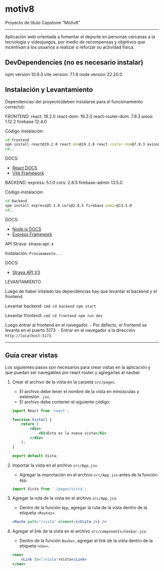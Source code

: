 # motiv8
Proyecto de título Capstone "Motiv8"

---

Aplicación web orientada a fomentar el deporte en personas cercanas a la tecnología y videojuegos, por medio de recompensas y objetivos que incentivan a los usuarios a realizar o reforzar su actividad física. 

## DevDependencies (no es necesario instalar)

npm version 10.9.3
vite version: 7.1.8
node version 22.20.0

## Instalación y Levantamiento

Dependencias del proyecto(deben instalarse para el funcionamiento correcto):

FRONTEND:
    react: 19.2.0
    react-dom: 19.2.0
    react-router-dom: 7.9.3
    axios: 1.12.2
    firebase 12.4.0

Código instalación:

```cmd
cd frontend
npm install react@19.2.0 react-dom@19.2.0 react-router-dom@7.9.3 axios@1.12.2 firebase@12.4.0
cd..
```

DOCS:
 - [React DOCS](https://es.react.dev/learn)
 - [Vite Framework](https://vite.dev/guide/)


BACKEND:
    express: 5.1.0
    cors: 2.8.5
    firebase-admin 13.5.0

Código instalación:

```cmd
cd backend
npm install express@5.1.0 cors@2.8.5 firebase-admin@13.5.0
cd..
```

DOCS:
 - [Node.js DOCS](https://nodejs.org/es/)
 - [Express Framework](https://expressjs.com/es/)


API Strava:
    strava-api: x

Instalación:
    ```
    Próximamente...
    ```

DOCS:
 - [Strava API V3](https://developers.strava.com/docs/reference/)


LEVANTAMIENTO

Luego de haber intalado las dependencias hay que levantar el backend y el frontend.

Levantar backend:
    ```cmd
    cd backend
    npm start
    ```

Levantar frontend:
    ```cmd
    cd frontend
    npm run dev
    ```

Luego entrar al frontend en el navegador.
    - Por defecto, el frontend se levanta en el puerto 5173.
    - Entrar en el navegador a la dirección `http://localhost:5173`.

 ---


## Guía crear vistas

Los siguientes pasos son necesarios para crear vistas en la aplicación y que puedan ser navegables por react router y agregarlas al navbar.

1. Crear el archivo de la vista en la carpeta `src/pages`.
    - El archivo debe tener el nombre de la vista en minúsculas y extensión `.jsx`.
    - El archivo debe contener el siguiente código:
    ```jsx
    import React from 'react';

    function Vista() {
        return (
            <div>
                <h1>Esta es la nueva vista</h1>
            </div>
        );
    }

    export default Vista;
    ```

2. Importar la vista en el archivo `src/App.jsx`.
    - Agregar la importación en el archivo `src/App.jsx` antes de la función `App`.
    ```jsx
    import Vista from './pages/vista';
    ```

3. Agregar la ruta de la vista en el archivo `src/App.jsx`.
    - Dentro de la función `App`, agregar la ruta de la vista dentro de la etiqueta `<Routes>`.
    ```jsx
    <Route path="/vista" element={<Vista />} />
    ```

4. Agregar el link de la vista en el archivo `src/components/navbar.jsx`.
    - Dentro de la función `Navbar`, agregar el link de la vista dentro de la etiqueta `<nav>`.
    ```jsx
    <nav>
        <Link to="/vista">Vista</Link>
    </nav>
    ``` 

